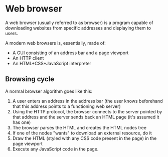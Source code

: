 
# Web browser

A web browser (usually referred to as browser) is a program capable of downloading websites from specific addresses and displaying them to users.

A modern web browsers is, essentially, made of:

* A GUI consisting of an address bar and a page viewport
* An HTTP client
* An HTML+CSS+JavaScript interpreter

## Browsing cycle

A normal browser algorithm goes like this:

1. A user enters an address in the address bar (the user knows beforehand that this address points to a functioning web server)
2. Using the HTTP protocol, the browser connects to the server pointed by that address and the server sends back an HTML page (it's assumed it has one)
3. The browser parses the HTML and creates the HTML nodes tree
4. If one of the nodes "wants" to download an external resource, do it
5. Draw the HTML (styled with any CSS code present in the page) in the page viewport
6. Execute any JavaScript code in the page.
